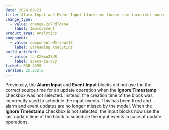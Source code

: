 ```yaml
---
date: 2024-09-21
title: Alarm Input and Event Input blocks no longer use incorrect source time for alarm and event updates
change_type:
  - value: change-2c7RdTdXo4
    label: Improvement
product_area: Analytics
component:
  - value: component-M5-cepIIS
    label: Streaming Analytics
build_artifact:
  - value: tc-KXXmo2SUR
    label: apama-in-c8y
ticket: PAB-4559
version: 25.252.0
---
```

Previously, the **Alarm Input** and **Event Input** blocks did not use the the correct source time for an update operation when the **Ignore Timestamp** checkbox was not selected. Instead, the creation time of the block was incorrectly used to schedule the input events.
This has been fixed and alarm and event updates are no longer missed by the model. When the **Ignore Timestamp** checkbox is not selected, the input blocks now use the last update time of the block to schedule the input events in case of update operations.
